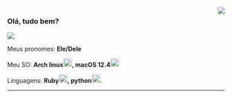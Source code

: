<img align='right' src="https://github-readme-stats.vercel.app/api?username=ina-lol&show_icons=true&theme=github_dark&cache_seconds=2300">
<link rel="stylesheet" href="https://cdn.jsdelivr.net/gh/devicons/devicon@v2.15.1/devicon.min.css">

### Olá, tudo bem?

<img src="https://img.shields.io/static/v1?label=Overview&message=Ina&color=0D1117&style=for-the-badge&logo=GitHub">

<p>

Meus pronomes: **Ele/Dele**  
  
Meu SO: **Arch linux<img src="https://cdn.jsdelivr.net/gh/devicons/devicon/icons/linux/linux-original.svg" height=20 width=20/>, macOS 12.4<img src="https://cdn.jsdelivr.net/gh/devicons/devicon/icons/apple/apple-original.svg" height=20 width=20/>**<br/>
          
Linguagens: **Ruby<img src="https://cdn.jsdelivr.net/gh/devicons/devicon/icons/ruby/ruby-original.svg" height=20 width=20/>, python<img src="https://cdn.jsdelivr.net/gh/devicons/devicon/icons/python/python-original.svg" height=20 width=20/>**.


</p>
<hr>
